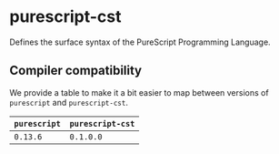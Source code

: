 # purescript-cst

Defines the surface syntax of the PureScript Programming Language.

## Compiler compatibility

We provide a table to make it a bit easier to map between versions of `purescript` and `purescript-cst`.

| `purescript` | `purescript-cst` |
| --- | --- |
| `0.13.6` | `0.1.0.0` |

